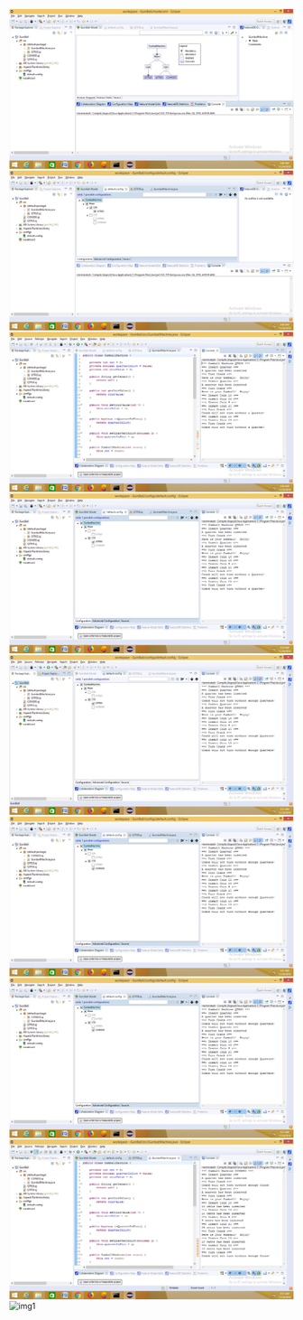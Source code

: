 ![img1](https://github.com/manish0338/cmpe202/raw/master/lab10/screenshots/Screenshot%20(40).png)
![img2](https://github.com/manish0338/cmpe202/raw/master/lab10/screenshots/Screenshot%20(41).png)
![img3](https://github.com/manish0338/cmpe202/raw/master/lab10/screenshots/Screenshot%20(42).png)
![img4](https://github.com/manish0338/cmpe202/raw/master/lab10/screenshots/Screenshot%20(43).png)
![img5](https://github.com/manish0338/cmpe202/raw/master/lab10/screenshots/Screenshot%20(44).png)
![img6](https://github.com/manish0338/cmpe202/raw/master/lab10/screenshots/Screenshot%20(45).png)
![img7](https://github.com/manish0338/cmpe202/raw/master/lab10/screenshots/Screenshot%20(45).png)
![img1](https://github.com/manish0338/cmpe202/raw/master/lab10/screenshots/Screenshot%20(46).png)
![img1](https://github.com/manish0338/cmpe202/raw/master/lab10/screenshots/Screenshot%20(47).png)
